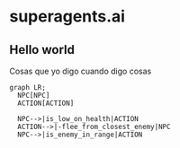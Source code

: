 # superagents.ai

## Hello world

Cosas que yo digo cuando digo cosas

```mermaid
graph LR;
  NPC[NPC]
  ACTION[ACTION]

  NPC-->|is_low_on_health|ACTION
  ACTION-->|-flee_from_closest_enemy|NPC
  NPC-->|is_enemy_in_range|ACTION
```
